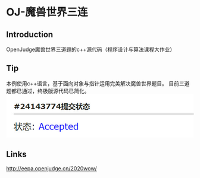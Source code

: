 # OJ-魔兽世界三连

## Introduction
OpenJudge魔兽世界三道题的c++源代码（程序设计与算法课程大作业）

## Tip
本例使用c++语言，基于面向对象与指针运用完美解决魔兽世界题目。
目前三道题都已通过，终极版源代码已简化。
![](pic/1.jpg) 

## Links
http://eepa.openjudge.cn/2020wow/


